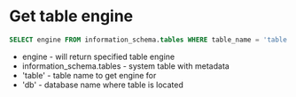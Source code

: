 # Get table engine

```sql
SELECT engine FROM information_schema.tables WHERE table_name = 'table' AND table_schema = 'db';
```

- engine - will return specified table engine
- information_schema.tables - system table with metadata
- 'table' - table name to get engine for
- 'db' - database name where table is located
